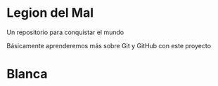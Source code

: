 # Legion del Mal
Un repositorio para conquistar el mundo

Básicamente aprenderemos más sobre Git y GitHub con este proyecto

# Blanca
